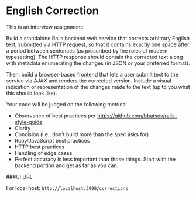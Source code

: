 # English Correction
This is an interview assignment:

Build a standalone Rails backend web service that corrects arbitrary English text, submitted via HTTP request, so that it contains exactly one space after a period between sentences (as prescribed by the rules of modern typesetting). The HTTP response should contain the corrected text along with metadata enumerating the changes (in JSON or your preferred format).

Then, build a browser-based frontend that lets a user submit text to the service via AJAX and renders the corrected version. Include a visual indication or representation of the changes made to the text (up to you what this should look like).

Your code will be judged on the following metrics:

- Observance of best practices per https://github.com/bbatsov/rails-style-guide
- Clarity
- Concision (i.e., don't build more than the spec asks for)
- Ruby/JavaScript best practices
- HTTP best practices
- Handling of edge cases
- Perfect accuracy is less important than those things. Start with the backend portion and get as far as you can.

###UI URL

For local host: `http://localhost:3000/corrections`
